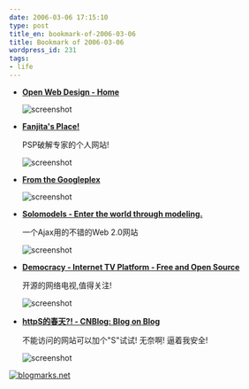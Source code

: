 ```yaml
---
date: 2006-03-06 17:15:10
type: post
title_en: bookmark-of-2006-03-06
title: Bookmark of 2006-03-06
wordpress_id: 231
tags:
- life
---
```


* **[Open Web Design - Home](http://www.openwebdesign.org/)**

	![screenshot](http://blogmarks.net/screenshots/2006/03/06/a85c1ed8fd86a9692218eab994616b7b.png)

* **[Fanjita's Place!](http://www.fanjita.org/)**

	PSP破解专家的个人网站!
	
	![screenshot](http://blogmarks.net/screenshots/2006/03/06/6617f9464c906ce4563bab0e1c9efc54.png)

* **[From the Googleplex](http://video.google.com/googleplex.html)**

	![screenshot](http://blogmarks.net/screenshots/2006/03/06/599a0b9cbcd5cf22d8c684bdd88a4de9.png)

* **[Solomodels - Enter the world through modeling.](http://www.solomodels.com/)**

	一个Ajax用的不错的Web 2.0网站
	
	![screenshot](http://blogmarks.net/screenshots/2006/03/06/2828136eb0f85c8027cfb16d942f2066.png)

* **[Democracy - Internet TV Platform - Free and Open Source](http://www.getdemocracy.com/)**

	开源的网络电视,值得关注!

	![screenshot](http://blogmarks.net/screenshots/2006/03/06/aacdc56b91c5bc190a577a2a57b14d4c.png)

* **[httpS的春天?! - CNBlog: Blog on Blog](http://blog.cnblog.org/archives/2006/03/https.html)**

	不能访问的网站可以加个"S"试试! 无奈啊! 逼着我安全!

	![screenshot](http://blogmarks.net/screenshots/2006/03/06/91449a3b872b3441f0c020d682cdf8c5.png)

[![blogmarks.net](http://blogmarks.net/img/button.png)](http://blogmarks.net/user/nickcheng)
